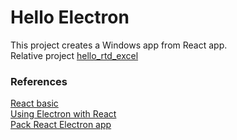 # Hello Electron
This project creates a Windows app from React app.  
Relative project [hello_rtd_excel](https://bitbucket.tradex.vn/users/tungdt/repos/hello_rtd_excel/browse)

### References
[React basic]( https://reactjs.org/docs/state-and-lifecycle.html#using-state-correctly)  
[Using Electron with React](https://medium.com/@brockhoff/using-electron-with-react-the-basics-e93f9761f86f)  
[Pack React Electron app](https://medium.com/@kitze/%EF%B8%8F-from-react-to-an-electron-app-ready-for-production-a0468ecb1da3)  
